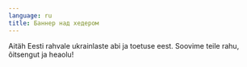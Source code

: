 ```yaml
---
language: ru
title: Баннер над хедером
---
```


Aitäh Eesti rahvale ukrainlaste abi ja toetuse eest. Soovime teile rahu,
õitsengut ja heaolu!
